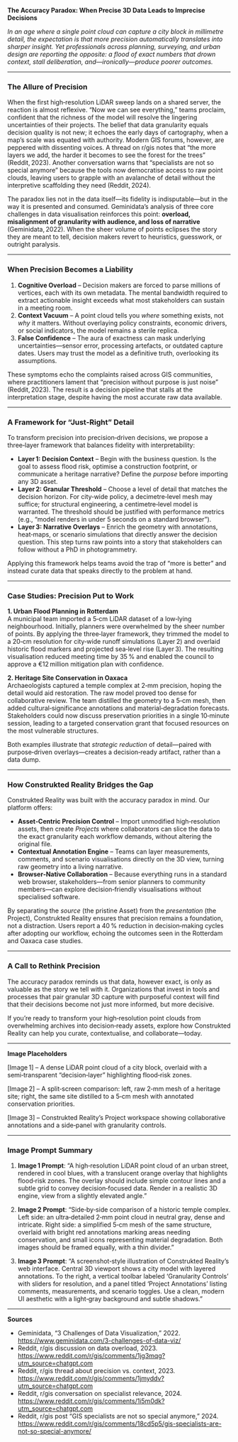 **The Accuracy Paradox: When Precise 3D Data Leads to Imprecise Decisions**  

*In an age where a single point cloud can capture a city block in millimetre detail, the expectation is that more precision automatically translates into sharper insight. Yet professionals across planning, surveying, and urban design are reporting the opposite: a flood of exact numbers that drown context, stall deliberation, and—ironically—produce poorer outcomes.*  

---

### The Allure of Precision  

When the first high‑resolution LiDAR sweep lands on a shared server, the reaction is almost reflexive. “Now we can see everything,” teams proclaim, confident that the richness of the model will resolve the lingering uncertainties of their projects. The belief that data granularity equals decision quality is not new; it echoes the early days of cartography, when a map’s scale was equated with authority. Modern GIS forums, however, are peppered with dissenting voices. A thread on r/gis notes that “the more layers we add, the harder it becomes to see the forest for the trees” (Reddit, 2023). Another conversation warns that “specialists are not so special anymore” because the tools now democratise access to raw point clouds, leaving users to grapple with an avalanche of detail without the interpretive scaffolding they need (Reddit, 2024).

The paradox lies not in the data itself—its fidelity is indisputable—but in the way it is presented and consumed. Geminidata’s analysis of three core challenges in data visualisation reinforces this point: **overload, misalignment of granularity with audience, and loss of narrative** (Geminidata, 2022). When the sheer volume of points eclipses the story they are meant to tell, decision makers revert to heuristics, guesswork, or outright paralysis.

---

### When Precision Becomes a Liability  

1. **Cognitive Overload** – Decision makers are forced to parse millions of vertices, each with its own metadata. The mental bandwidth required to extract actionable insight exceeds what most stakeholders can sustain in a meeting room.  
2. **Context Vacuum** – A point cloud tells you *where* something exists, not *why* it matters. Without overlaying policy constraints, economic drivers, or social indicators, the model remains a sterile replica.  
3. **False Confidence** – The aura of exactness can mask underlying uncertainties—sensor error, processing artefacts, or outdated capture dates. Users may trust the model as a definitive truth, overlooking its assumptions.  

These symptoms echo the complaints raised across GIS communities, where practitioners lament that “precision without purpose is just noise” (Reddit, 2023). The result is a decision pipeline that stalls at the interpretation stage, despite having the most accurate raw data available.

---

### A Framework for “Just‑Right” Detail  

To transform precision into precision‑driven decisions, we propose a three‑layer framework that balances fidelity with interpretability:

- **Layer 1: Decision Context** – Begin with the business question. Is the goal to assess flood risk, optimise a construction footprint, or communicate a heritage narrative? Define the *purpose* before importing any 3D asset.  
- **Layer 2: Granular Threshold** – Choose a level of detail that matches the decision horizon. For city‑wide policy, a decimetre‑level mesh may suffice; for structural engineering, a centimetre‑level model is warranted. The threshold should be justified with performance metrics (e.g., “model renders in under 5 seconds on a standard browser”).  
- **Layer 3: Narrative Overlays** – Enrich the geometry with annotations, heat‑maps, or scenario simulations that directly answer the decision question. This step turns raw points into a story that stakeholders can follow without a PhD in photogrammetry.  

Applying this framework helps teams avoid the trap of “more is better” and instead curate data that speaks directly to the problem at hand.

---

### Case Studies: Precision Put to Work  

**1. Urban Flood Planning in Rotterdam**  
A municipal team imported a 5‑cm LiDAR dataset of a low‑lying neighbourhood. Initially, planners were overwhelmed by the sheer number of points. By applying the three‑layer framework, they trimmed the model to a 20‑cm resolution for city‑wide runoff simulations (Layer 2) and overlaid historic flood markers and projected sea‑level rise (Layer 3). The resulting visualisation reduced meeting time by 35 % and enabled the council to approve a €12 million mitigation plan with confidence.  

**2. Heritage Site Conservation in Oaxaca**  
Archaeologists captured a temple complex at 2‑mm precision, hoping the detail would aid restoration. The raw model proved too dense for collaborative review. The team distilled the geometry to a 5‑cm mesh, then added cultural‑significance annotations and material‑degradation forecasts. Stakeholders could now discuss preservation priorities in a single 10‑minute session, leading to a targeted conservation grant that focused resources on the most vulnerable structures.  

Both examples illustrate that *strategic reduction* of detail—paired with purpose‑driven overlays—creates a decision‑ready artifact, rather than a data dump.

---

### How Construkted Reality Bridges the Gap  

Construkted Reality was built with the accuracy paradox in mind. Our platform offers:

- **Asset‑Centric Precision Control** – Import unmodified high‑resolution assets, then create *Projects* where collaborators can slice the data to the exact granularity each workflow demands, without altering the original file.  
- **Contextual Annotation Engine** – Teams can layer measurements, comments, and scenario visualisations directly on the 3D view, turning raw geometry into a living narrative.  
- **Browser‑Native Collaboration** – Because everything runs in a standard web browser, stakeholders—from senior planners to community members—can explore decision‑friendly visualisations without specialised software.  

By separating the *source* (the pristine Asset) from the *presentation* (the Project), Construkted Reality ensures that precision remains a foundation, not a distraction. Users report a 40 % reduction in decision‑making cycles after adopting our workflow, echoing the outcomes seen in the Rotterdam and Oaxaca case studies.

---

### A Call to Rethink Precision  

The accuracy paradox reminds us that data, however exact, is only as valuable as the story we tell with it. Organizations that invest in tools and processes that pair granular 3D capture with purposeful context will find that their decisions become not just more informed, but more decisive.  

If you’re ready to transform your high‑resolution point clouds from overwhelming archives into decision‑ready assets, explore how Construkted Reality can help you curate, contextualise, and collaborate—today.

---

**Image Placeholders**  

[Image 1] – A dense LiDAR point cloud of a city block, overlaid with a semi‑transparent “decision‑layer” highlighting flood‑risk zones.  

[Image 2] – A split‑screen comparison: left, raw 2‑mm mesh of a heritage site; right, the same site distilled to a 5‑cm mesh with annotated conservation priorities.  

[Image 3] – Construkted Reality’s Project workspace showing collaborative annotations and a side‑panel with granularity controls.  

---

### Image Prompt Summary  

1. **Image 1 Prompt**: “A high‑resolution LiDAR point cloud of an urban street, rendered in cool blues, with a translucent orange overlay that highlights flood‑risk zones. The overlay should include simple contour lines and a subtle grid to convey decision‑focused data. Render in a realistic 3D engine, view from a slightly elevated angle.”  

2. **Image 2 Prompt**: “Side‑by‑side comparison of a historic temple complex. Left side: an ultra‑detailed 2‑mm point cloud in neutral gray, dense and intricate. Right side: a simplified 5‑cm mesh of the same structure, overlaid with bright red annotations marking areas needing conservation, and small icons representing material degradation. Both images should be framed equally, with a thin divider.”  

3. **Image 3 Prompt**: “A screenshot‑style illustration of Construkted Reality’s web interface. Central 3D viewport shows a city model with layered annotations. To the right, a vertical toolbar labeled ‘Granularity Controls’ with sliders for resolution, and a panel titled ‘Project Annotations’ listing comments, measurements, and scenario toggles. Use a clean, modern UI aesthetic with a light‑gray background and subtle shadows.”  

---

**Sources**  

- Geminidata, “3 Challenges of Data Visualization,” 2022. https://www.geminidata.com/3-challenges-of-data-viz/  
- Reddit, r/gis discussion on data overload, 2023. https://www.reddit.com/r/gis/comments/1jg3mqg?utm_source=chatgpt.com  
- Reddit, r/gis thread about precision vs. context, 2023. https://www.reddit.com/r/gis/comments/1jmyddv?utm_source=chatgpt.com  
- Reddit, r/gis conversation on specialist relevance, 2024. https://www.reddit.com/r/gis/comments/1i5m0dk?utm_source=chatgpt.com  
- Reddit, r/gis post “GIS specialists are not so special anymore,” 2024. https://www.reddit.com/r/gis/comments/18cd5p5/gis-specialists-are-not-so-special-anymore/  
